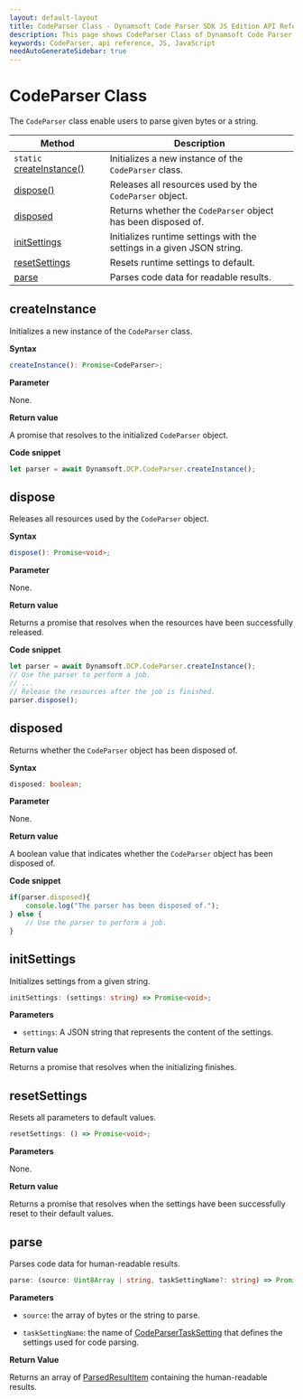 ```yaml
---
layout: default-layout
title: CodeParser Class - Dynamsoft Code Parser SDK JS Edition API Reference
description: This page shows CodeParser Class of Dynamsoft Code Parser SDK JS Edition.
keywords: CodeParser, api reference, JS, JavaScript
needAutoGenerateSidebar: true
---
```


# CodeParser Class

The `CodeParser` class enable users to parse given bytes or a string.

| Method                                       | Description                                                            |
| -------------------------------------------- | ---------------------------------------------------------------------- |
| `static` [createInstance()](#createinstance) | Initializes a new instance of the `CodeParser` class.                  |
| [dispose()](#dispose)                        | Releases all resources used by the `CodeParser` object.                |
| [disposed](#disposed)                        | Returns whether the `CodeParser` object has been disposed of.          |
| [initSettings](#initsettings)                | Initializes runtime settings with the settings in a given JSON string. |
| [resetSettings](#resetsettings)              | Resets runtime settings to default.                                    |
| [parse](#parse)                              | Parses code data for readable results.                                 |

## createInstance

Initializes a new instance of the `CodeParser` class.

**Syntax**

```typescript
createInstance(): Promise<CodeParser>;
```

**Parameter**

None.

**Return value**

A promise that resolves to the initialized `CodeParser` object.

**Code snippet**

```javascript
let parser = await Dynamsoft.DCP.CodeParser.createInstance();
```

## dispose

Releases all resources used by the `CodeParser` object.

**Syntax**

```typescript
dispose(): Promise<void>;
```

**Parameter**

None.

**Return value**

Returns a promise that resolves when the resources have been successfully released.

**Code snippet**

```javascript
let parser = await Dynamsoft.DCP.CodeParser.createInstance();
// Use the parser to perform a job.
// ...
// Release the resources after the job is finished.
parser.dispose();
```

## disposed

Returns whether the `CodeParser` object has been disposed of.

**Syntax**

```typescript
disposed: boolean;
```

**Parameter**

None.

**Return value**

A boolean value that indicates whether the `CodeParser` object has been disposed of.

**Code snippet**

```javascript
if(parser.disposed){
    console.log("The parser has been disposed of.");
} else {
    // Use the parser to perform a job.
}
```

## initSettings

Initializes settings from a given string.

```typescript
initSettings: (settings: string) => Promise<void>;
```

**Parameters**

* `settings`: A JSON string that represents the content of the settings.

**Return value**

Returns a promise that resolves when the initializing finishes.

## resetSettings

Resets all parameters to default values.

```typescript
resetSettings: () => Promise<void>;
```

**Parameters**

None.

**Return value**

Returns a promise that resolves when the settings have been successfully reset to their default values.

## parse

Parses code data for human-readable results.

```typescript
parse: (source: Uint8Array | string, taskSettingName?: string) => Promise<ParsedResultItem>;
```

**Parameters**

* `source`: the array of bytes or the string to parse.

* `taskSettingName`: the name of [CodeParserTaskSetting](https://www.dynamsoft.com/capture-vision/docs/core/parameters/reference/code-parser-task-settings/) that defines the settings used for code parsing.

**Return Value**

Returns an array of [ParsedResultItem](./interfaces/parsed-result-item.md) containing the human-readable results.
